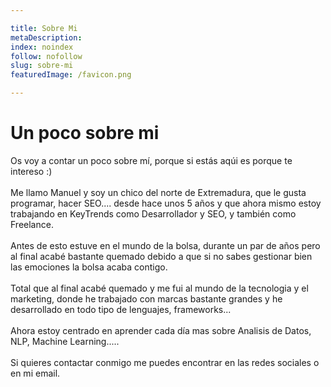 ```yaml
---

title: Sobre Mi
metaDescription:
index: noindex
follow: nofollow
slug: sobre-mi
featuredImage: /favicon.png

---
```


# Un poco sobre mi

Os voy a contar un poco sobre mí, porque si estás aqúi es porque te intereso :)
\
\
Me llamo Manuel y soy un chico del norte de Extremadura, que le gusta programar, hacer SEO.... desde hace unos 5 años y que ahora mismo estoy trabajando en KeyTrends como Desarrollador y SEO, y también como Freelance.
\
\
Antes de esto estuve en el mundo de la bolsa, durante un par de años pero al final acabé bastante quemado debido a que si no sabes gestionar bien las emociones la bolsa acaba contigo.
\
\
Total que al final acabé quemado y me fui al mundo de la tecnologia y el marketing, donde he trabajado con marcas bastante grandes y he desarrollado en todo tipo de lenguajes, frameworks...
\
\
Ahora estoy centrado en aprender cada día mas sobre Analisis de Datos, NLP, Machine Learning.....
\
\
Si quieres contactar conmigo me puedes encontrar en las redes sociales o en mi email.